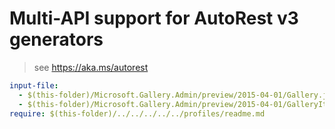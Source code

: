 # Multi-API support for AutoRest v3 generators

> see https://aka.ms/autorest

``` yaml $(enable-multi-api)
input-file:
  - $(this-folder)/Microsoft.Gallery.Admin/preview/2015-04-01/Gallery.json
  - $(this-folder)/Microsoft.Gallery.Admin/preview/2015-04-01/GalleryItem.json
require: $(this-folder)/../../../../../profiles/readme.md
```
